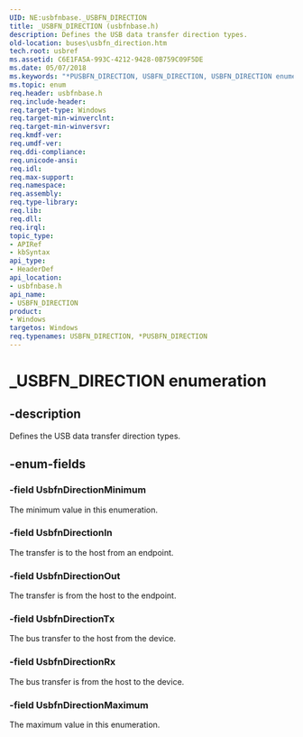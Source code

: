 ```yaml
---
UID: NE:usbfnbase._USBFN_DIRECTION
title: _USBFN_DIRECTION (usbfnbase.h)
description: Defines the USB data transfer direction types.
old-location: buses\usbfn_direction.htm
tech.root: usbref
ms.assetid: C6E1FA5A-993C-4212-9428-0B759C09F5DE
ms.date: 05/07/2018
ms.keywords: "*PUSBFN_DIRECTION, USBFN_DIRECTION, USBFN_DIRECTION enumeration [Buses], UsbfnDirectionIn, UsbfnDirectionMaximum, UsbfnDirectionMinimum, UsbfnDirectionOut, UsbfnDirectionRx, UsbfnDirectionTx, _USBFN_DIRECTION, buses.usbfn_direction, usbfnbase/USBFN_DIRECTION, usbfnbase/UsbfnDirectionIn, usbfnbase/UsbfnDirectionMaximum, usbfnbase/UsbfnDirectionMinimum, usbfnbase/UsbfnDirectionOut, usbfnbase/UsbfnDirectionRx, usbfnbase/UsbfnDirectionTx"
ms.topic: enum
req.header: usbfnbase.h
req.include-header: 
req.target-type: Windows
req.target-min-winverclnt: 
req.target-min-winversvr: 
req.kmdf-ver: 
req.umdf-ver: 
req.ddi-compliance: 
req.unicode-ansi: 
req.idl: 
req.max-support: 
req.namespace: 
req.assembly: 
req.type-library: 
req.lib: 
req.dll: 
req.irql: 
topic_type:
- APIRef
- kbSyntax
api_type:
- HeaderDef
api_location:
- usbfnbase.h
api_name:
- USBFN_DIRECTION
product:
- Windows
targetos: Windows
req.typenames: USBFN_DIRECTION, *PUSBFN_DIRECTION
---
```


# _USBFN_DIRECTION enumeration


## -description


Defines the USB data transfer direction types.


## -enum-fields




### -field UsbfnDirectionMinimum

The minimum value in this enumeration.


### -field UsbfnDirectionIn

The transfer is to the host from an endpoint.


### -field UsbfnDirectionOut

The transfer is from the host to the endpoint.


### -field UsbfnDirectionTx

The bus transfer to the host from the device. 


### -field UsbfnDirectionRx

The bus transfer is from the host to the device.


### -field UsbfnDirectionMaximum

The maximum value in this enumeration.

